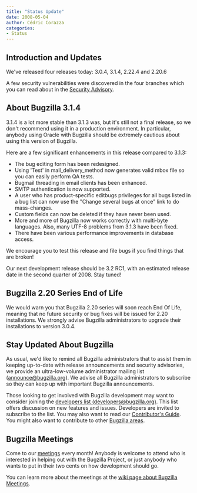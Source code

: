 ```yaml
---
title: "Status Update"
date: 2008-05-04
author: Cédric Corazza
categories:
- Status
---
```


## Introduction and Updates

We've released four releases today: 3.0.4, 3.1.4, 2.22.4 and 2.20.6

A few security vulnerabilities were discovered in the four branches which you can read about in the [Security Advisory](/security/2.20.5/).

## About Bugzilla 3.1.4

3.1.4 is a lot more stable than 3.1.3 was, but it's still not a final release, so we don't recommend using it in a production environment. In particular, anybody using Oracle with Bugzilla should be extremely cautious about using this version of Bugzilla.

Here are a few significant enhancements in this release compared to 3.1.3:

*   The bug editing form has been redesigned.
*   Using 'Test' in mail_delivery_method now generates valid mbox file so you can easily perform QA tests.
*   Bugmail threading in email clients has been enhanced.
*   SMTP authentication is now supported.
*   A user who has product-specific editbugs privileges for all bugs listed in a bug list can now use the "Change several bugs at once" link to do mass-changes.
*   Custom fields can now be deleted if they have never been used.
*   More and more of Bugzilla now works correctly with multi-byte languages. Also, many UTF-8 problems from 3.1.3 have been fixed.
*   There have been various performance improvements in database access.

We encourage you to test this release and file bugs if you find things that are broken!

Our next development release should be 3.2 RC1, with an estimated release date in the second quarter of 2008\. Stay tuned!

## Bugzilla 2.20 Series End of Life

We would warn you that Bugzilla 2.20 series will soon reach End Of Life, meaning that no future security or bug fixes will be issued for 2.20 installations. We strongly advise Bugzilla administrators to upgrade their installations to version 3.0.4.

## Stay Updated About Bugzilla

As usual, we'd like to remind all Bugzilla administrators that to assist them in keeping up-to-date with release announcements and security advisories, we provide an ultra-low-volume administrator mailing list ([announce@bugzilla.org](https://lists.bugzilla.org/cgi-bin/mj_wwwusr?func=lists-full-long&extra=announce)). We advise all Bugzilla administrators to subscribe so they can keep up with important Bugzilla announcements.

Those looking to get involved with Bugzilla development may want to consider joining the [developers list (developers@bugzilla.org)](https://lists.bugzilla.org/cgi-bin/mj_wwwusr?func=lists-long-full&extra=developers). This list offers discussion on new features and issues. Developers are invited to subscribe to the list. You may also want to read our [Contributor's Guide](https://www.bugzilla.org/docs/contributor.html). You might also want to contribute to other [Bugzilla areas](https://wiki.mozilla.org/Bugzilla:Bugzilla:Teams).

## Bugzilla Meetings

Come to our [meetings](https://wiki.mozilla.org/Bugzilla:Meetings) every month! Anybody is welcome to attend who is interested in helping out with the Bugzilla Project, or just anybody who wants to put in their two cents on how development should go.

You can learn more about the meetings at the [wiki page about Bugzilla Meetings](https://wiki.mozilla.org/Bugzilla:Meetings).
